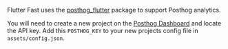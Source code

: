 Flutter Fast uses the [posthog_flutter](https://pub.dev/packages/posthog_flutter) package to support Posthog analytics.

You will need to create a new project on the [Posthog Dashboard](https://us.posthog.com/project/53072/dashboard) and locate the API key. Add this `POSTHOG_KEY` to your new projects config file in `assets/config.json`.